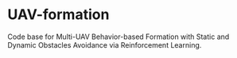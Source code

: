 # UAV-formation
Code base for Multi-UAV Behavior-based Formation  with Static and Dynamic Obstacles Avoidance  via Reinforcement Learning. 
